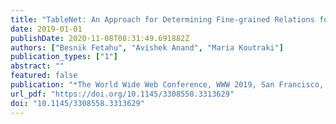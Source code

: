 ```yaml
---
title: "TableNet: An Approach for Determining Fine-grained Relations for Wikipedia Tables"
date: 2019-01-01
publishDate: 2020-11-08T08:31:49.691882Z
authors: ["Besnik Fetahu", "Avishek Anand", "Maria Koutraki"]
publication_types: ["1"]
abstract: ""
featured: false
publication: "*The World Wide Web Conference, WWW 2019, San Francisco, CA, USA, May 13-17, 2019*"
url_pdf: "https://doi.org/10.1145/3308558.3313629"
doi: "10.1145/3308558.3313629"
---
```


